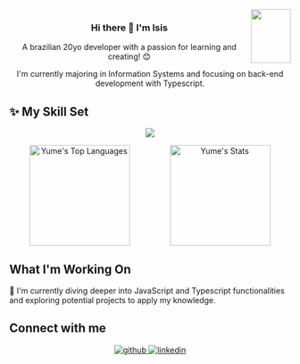 <div align="right">
<img src="https://media4.giphy.com/media/v1.Y2lkPTc5MGI3NjExZWtpbzRqcjRrZnI3bmliMDV6bnEzeHZzZ3BqM2R2dmxtdm9raXN3diZlcD12MV9pbnRlcm5hbF9naWZfYnlfaWQmY3Q9cw/Izi8PFLuQOdz9X2jDs/giphy.webp" align="right" height="96" width="71" />
</div>  

<div align="center"><h3>Hi there 👋 I'm Isis</h3></div>

<div align="center">  
<p>A brazilian 20yo developer with a passion for learning and creating! 😊</p>
<p>I'm currently majoring in Information Systems and focusing on back-end development with Typescript.</p>
</div>

<h2>✨ My Skill Set</h2> 
<p align="center">
  <a href="https://skillicons.dev">
<img src="https://skillicons.dev/icons?i=js,html,css,ts,bootstrap,git,flask,java,mysql,nodejs,py,spring">
  </a>
</p>

<div style="display: flex; justify-content: space-around;" align="center">
  <img height="180em" src="https://github-readme-stats.vercel.app/api/top-langs/?username=iyumw&theme=omni&show_icons=true&hide_border=true&layout=compact" alt="Yume's Top Languages" />
  <img height="180em" src="https://github-readme-stats.vercel.app/api?username=iyumw&theme=omni&show_icons=true&hide_border=true&count_private=true" alt="Yume's Stats" />
</div>

<h2>What I'm Working On</h2>
<p>🌱 I'm currently diving deeper into JavaScript and Typescript functionalities and exploring potential projects to apply my knowledge.</p>

<h2>Connect with me </h2> 
<div align="center">
<a href="https://github.com/iyumw" target="_blank">
<img src=https://img.shields.io/badge/github-%2324292e.svg?&style=for-the-badge&logo=github&logoColor=white alt=github style="margin-bottom: 5px;" />
</a>
<a href="https://linkedin.com/in/isis-okamoto" target="_blank">
<img src=https://img.shields.io/badge/linkedin-%231E77B5.svg?&style=for-the-badge&logo=linkedin&logoColor=white alt=linkedin style="margin-bottom: 5px;" />
</a>  
</div>  
